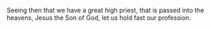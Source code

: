 Seeing then that we have a great high priest, that is passed into the heavens, Jesus the Son of God, let us hold fast our profession.
